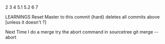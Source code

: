 2
3
4
5.1
5.2
6
7

LEARNINGS 
Reset Master to this commit {hard} deletes all commits above [unless it doesn't ?]

Next Time I do a merge try the abort command in sourcetree git merge --abort